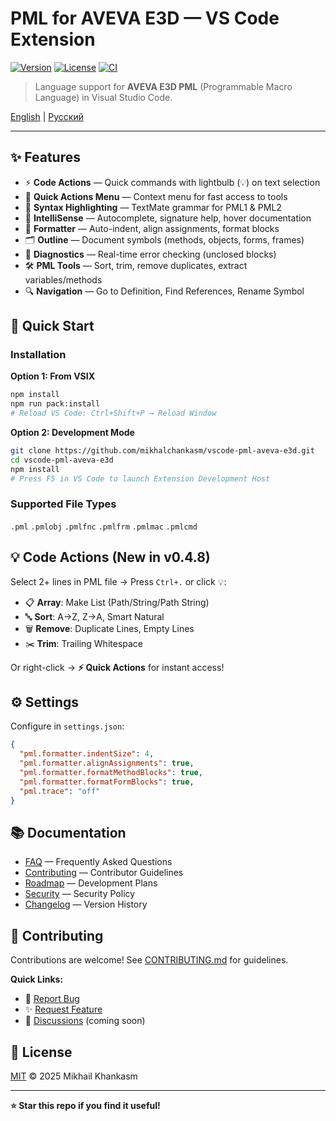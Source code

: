 # PML for AVEVA E3D — VS Code Extension

[![Version](https://img.shields.io/badge/version-0.4.8-blue.svg)](https://github.com/mikhalchankasm/vscode-pml-aveva-e3d/releases)
[![License](https://img.shields.io/badge/license-MIT-green.svg)](LICENSE)
[![CI](https://github.com/mikhalchankasm/vscode-pml-aveva-e3d/workflows/CI/badge.svg)](https://github.com/mikhalchankasm/vscode-pml-aveva-e3d/actions)

> Language support for **AVEVA E3D PML** (Programmable Macro Language) in Visual Studio Code.

[English](README.en.md) | [Русский](README.ru.md)

---

## ✨ Features

- ⚡ **Code Actions** — Quick commands with lightbulb (💡) on text selection
- 🎯 **Quick Actions Menu** — Context menu for fast access to tools
- 🎨 **Syntax Highlighting** — TextMate grammar for PML1 & PML2
- 📝 **IntelliSense** — Autocomplete, signature help, hover documentation
- 🔧 **Formatter** — Auto-indent, align assignments, format blocks
- 🗂️ **Outline** — Document symbols (methods, objects, forms, frames)
- 🐛 **Diagnostics** — Real-time error checking (unclosed blocks)
- 🛠️ **PML Tools** — Sort, trim, remove duplicates, extract variables/methods
- 🔍 **Navigation** — Go to Definition, Find References, Rename Symbol

## 🚀 Quick Start

### Installation

**Option 1: From VSIX**
```bash
npm install
npm run pack:install
# Reload VS Code: Ctrl+Shift+P → Reload Window
```

**Option 2: Development Mode**
```bash
git clone https://github.com/mikhalchankasm/vscode-pml-aveva-e3d.git
cd vscode-pml-aveva-e3d
npm install
# Press F5 in VS Code to launch Extension Development Host
```

### Supported File Types
`.pml` `.pmlobj` `.pmlfnc` `.pmlfrm` `.pmlmac` `.pmlcmd`

## 💡 Code Actions (New in v0.4.8)

Select 2+ lines in PML file → Press `Ctrl+.` or click 💡:

- 📋 **Array**: Make List (Path/String/Path String)
- 🔤 **Sort**: A→Z, Z→A, Smart Natural
- 🗑️ **Remove**: Duplicate Lines, Empty Lines
- ✂️ **Trim**: Trailing Whitespace

Or right-click → **⚡ Quick Actions** for instant access!

## ⚙️ Settings

Configure in `settings.json`:

```json
{
  "pml.formatter.indentSize": 4,
  "pml.formatter.alignAssignments": true,
  "pml.formatter.formatMethodBlocks": true,
  "pml.formatter.formatFormBlocks": true,
  "pml.trace": "off"
}
```

## 📚 Documentation

- [FAQ](FAQ.md) — Frequently Asked Questions
- [Contributing](CONTRIBUTING.md) — Contributor Guidelines
- [Roadmap](ROADMAP.md) — Development Plans
- [Security](SECURITY.md) — Security Policy
- [Changelog](docs/CHANGELOG.md) — Version History

## 🤝 Contributing

Contributions are welcome! See [CONTRIBUTING.md](CONTRIBUTING.md) for guidelines.

**Quick Links:**
- 🐛 [Report Bug](https://github.com/mikhalchankasm/vscode-pml-aveva-e3d/issues/new?template=bug_report.yml)
- ✨ [Request Feature](https://github.com/mikhalchankasm/vscode-pml-aveva-e3d/issues/new?template=feature_request.yml)
- 💬 [Discussions](https://github.com/mikhalchankasm/vscode-pml-aveva-e3d/discussions) (coming soon)

## 📝 License

[MIT](LICENSE) © 2025 Mikhail Khankasm

---

**⭐ Star this repo if you find it useful!**

